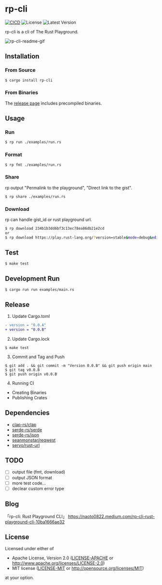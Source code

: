 # rp-cli

[![CICD](https://github.com/naoto0822/rp-cli/actions/workflows/cicd.yml/badge.svg)](https://github.com/naoto0822/rp-cli/actions/workflows/cicd.yml)
![License](https://img.shields.io/crates/l/rp-cli)
![Latest Version](https://img.shields.io/crates/v/rp-cli)

rp-cli is a cli of The Rust Playground.

![rp-cli-readme-gif](https://user-images.githubusercontent.com/1576894/160152674-e2f7df90-e77e-4d0f-8ce8-fc2adfbf06e4.gif)

## Installation

### From Source

```bash
$ cargo install rp-cli
```

### From Binaries

The [release page](https://github.com/naoto0822/rp-cli/releases) includes precompiled binaries.

## Usage

### Run

```bash
$ rp run ./examples/run.rs
```

### Format

```bash
$ rp fmt ./examples/run.rs
```

### Share

rp output "Permalink to the playground", "Direct link to the gist".

```bash
$ rp share ./examples/run.rs
```

### Download

rp can handle gist_id or rust playground url.

```bash
$ rp download 234b1b3dd6bf3c13ec78ea86db21e2cd
or
$ rp download https://play.rust-lang.org/?version=stable&mode=debug&edition=2021&gist=234b1b3dd6bf3c13ec78ea86db21e2cd
```

## Test

```
$ make test
```

## Development Run

```
$ cargo run run examples/main.rs
```

## Release

1. Update Cargo.toml

```diff
- version = "0.0.A"
+ version = "0.0.B"
```

2. Update Cargo.lock

```
$ make test
```

3. Commit and Tag and Push

```
$ git add . && git commit -m "Version 0.0.B" && git push origin main
$ git tag v0.0.B
$ git push origin v0.0.B
```

4. Running CI

- Creating Binaries
- Publishing Crates

## Dependencies

- [clap-rs/clap](https://github.com/clap-rs/clap)
- [serde-rs/serde](https://github.com/serde-rs/serde)
- [serde-rs/json](https://github.com/serde-rs/json)
- [seanmonstar/reqwest](https://github.com/seanmonstar/reqwest)
- [servo/rust-url](https://github.com/servo/rust-url)

## TODO

- [ ] output file (fmt, download)
- [ ] output JSON format
- [ ] more test code...
- [ ] declear custom error type

## Blog

「rp-cli: Rust Playground CLI」
https://naoto0822.medium.com/rp-cli-rust-playground-cli-10ba1666ae32

## License

Licensed under either of

 * Apache License, Version 2.0
   ([LICENSE-APACHE](LICENSE-APACHE) or http://www.apache.org/licenses/LICENSE-2.0)
 * MIT license
   ([LICENSE-MIT](LICENSE-MIT) or http://opensource.org/licenses/MIT)

at your option.
